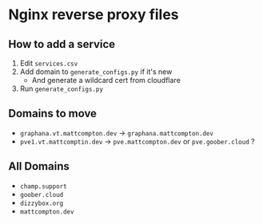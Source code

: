 # Nginx reverse proxy files

## How to add a service
1. Edit `services.csv`
2. Add domain to `generate_configs.py` if it's new
    * And generate a wildcard cert from cloudflare
3. Run `generate_configs.py`

## Domains to move
* `graphana.vt.mattcompton.dev` -> `graphana.mattcompton.dev`
* `pve1.vt.mattcomptin.dev` -> `pve.mattcompton.dev` or `pve.goober.cloud` ?

## All Domains
* `champ.support`
* `goober.cloud`
* `dizzybox.org`
* `mattcompton.dev`